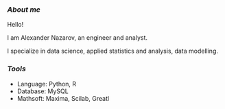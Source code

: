 ### *About me*

Hello!

I am Alexander Nazarov, an engineer and analyst.<p>
I specialize in data science, applied statistics and analysis, data modelling.<p>

### *Tools*
* Language: Python, R
* Database: MySQL
* Mathsoft: Maxima, Scilab, Greatl


<!--
**AANazarov/AANazarov** is a ✨ _special_ ✨ repository because its `README.md` (this file) appears on your GitHub profile.

Here are some ideas to get you started:

- 🔭 I’m currently working on ...
- 🌱 I’m currently learning ...
- 👯 I’m looking to collaborate on ...
- 🤔 I’m looking for help with ...
- 💬 Ask me about ...
- 📫 How to reach me: ...
- 😄 Pronouns: ...
- ⚡ Fun fact: ...
-->
